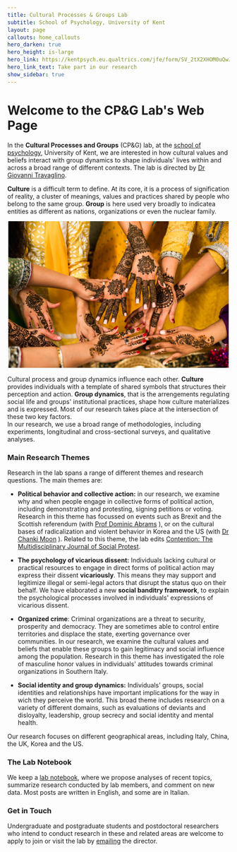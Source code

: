```yaml
---
title: Cultural Processes & Groups Lab
subtitle: School of Psychology, University of Kent
layout: page
callouts: home_callouts
hero_darken: true
hero_height: is-large
hero_link: https://kentpsych.eu.qualtrics.com/jfe/form/SV_2tX2XHOM0uQwJ2R
hero_link_text: Take part in our research
show_sidebar: true
---
```


# Welcome to the CP&G Lab's Web Page
In the **Cultural Processes and Groups** (CP&G) lab, at the [school of psychology](https://www.kent.ac.uk/psychology), University of Kent, we are interested in how cultural values and beliefs interact with group dynamics to shape individuals' lives within and across a broad range of different contexts. The lab is directed by [Dr Giovanni Travaglino](/about/). 

**Culture** is a difficult term to define. At its core, it is a process of signification of reality, a cluster of meanings, values and practices shared by people who belong to the same group. **Group** is here used very broadly to indicatea entities as different as nations, organizations or even the nuclear family. 

<p align="center">
  <img src="/img/home-vitality.jpg" width="500" />
</p>

Cultural process and group dynamics influence each other. **Culture** provides individuals with a template of shared symbols that structures their perception and action. **Group dynamics**, that is the arrengements regulating social life and groups' institutional practices, shape how culture materializes and is expressed. Most of our research takes place at the intersection of these two key factors.    
In our research, we use a broad range of methodologies, including experiments, longitudinal and cross-sectional surveys, and qualitative analyses. 

### Main Research Themes
Research in the lab spans a range of different themes and research questions. The main themes are:

* **Political behavior and collective action:** in our research, we examine why and when people engage in collective forms of political action, including demonstrating and protesting, signing petitions or voting. Research in this theme has focussed on events such as Brexit and the Scottish referendum (with [Prof Dominic Abrams](https://www.kent.ac.uk/psychology/people/212/www.kent.ac.uk/psychology/people/212/abrams-dominic) ), or on the cultural bases of radicalization and violent behavior in Korea and the US (with [Dr Chanki Moon](https://www.researchgate.net/profile/Chanki_Moon) ). Related to this theme, the lab edits [Contention: The Multidisciplinary Journal of Social Protest](/contention/).

* **The psychology of vicarious dissent:** Individuals lacking cultural or practical resources to engage in direct forms of political action may express their dissent **vicariously**. This means they may support and legitimize illegal or semi-legal actors that disrupt the status quo on their behalf. We have elaborated a new **social banditry framework**, to explain the psychological processes involved in individuals' expressions of vicarious dissent.

* **Organized crime**: Criminal organizations are a threat to security, prosperity and democracy. They are sometimes able to control entire territories and displace the state, exerting governance over communities. In our research, we examine the cultural values and beliefs that enable these groups to gain legitimacy and social influence among the population. Research in this theme has investigated the role of masculine honor values in individuals' attitudes towards criminal organizations in Southern Italy.

* **Social identity and group dynamics:** Individuals' groups, social identities and relationships have important implications for the way in wich they perceive the world. This broad theme includes research on a variety of different domains, such as evaluations of deviants and disloyalty, leadership, group secrecy and social identity and mental health.

Our research focuses on different geographical areas, including Italy, China, the UK, Korea and the US.

### The Lab Notebook
We keep a [lab notebook](/notebook/), where we propose analyses of recent topics, summarize research conducted by lab members, and comment on new data. Most posts are written in English, and some are in Italian.

### Get in Touch
Undergraduate and postgraduate students and postdoctoral researchers who intend to conduct research in these and related areas are welcome to apply to join or visit the lab by [emailing](mailto:g.a.travaglino@kent.ac.uk) the director. 
